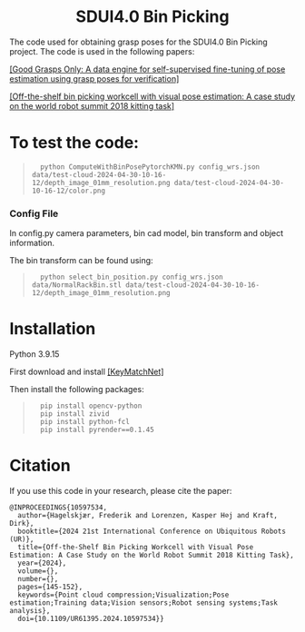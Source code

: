 <h1 align="center">
SDUI4.0 Bin Picking
</h1>

The code used for obtaining grasp poses for the SDUI4.0 Bin Picking project. The code is used in the following papers:

<a href="https://arxiv.org/abs/2409.11512">[Good Grasps Only: A data engine for self-supervised fine-tuning of pose estimation using grasp poses for verification]</a>

<a href="https://arxiv.org/abs/2309.16221">[Off-the-shelf bin picking workcell with visual pose estimation: A case study on the world robot summit 2018 kitting task]</a>

# To test the code:

>		python ComputeWithBinPosePytorchKMN.py config_wrs.json data/test-cloud-2024-04-30-10-16-12/depth_image_01mm_resolution.png data/test-cloud-2024-04-30-10-16-12/color.png

### Config File

In config.py camera parameters, bin cad model, bin transform and object information.

The bin transform can be found using:

>		python select_bin_position.py config_wrs.json data/NormalRackBin.stl data/test-cloud-2024-04-30-10-16-12/depth_image_01mm_resolution.png


# Installation

Python 3.9.15

First download and install <a href="https://github.com/fhagelskjaer/keymatchnet">[KeyMatchNet]</a>

Then install the following packages:

>		pip install opencv-python
>		pip install zivid
>		pip install python-fcl
>		pip install pyrender==0.1.45

# Citation
If you use this code in your research, please cite the paper:

```
@INPROCEEDINGS{10597534,
  author={Hagelskjær, Frederik and Lorenzen, Kasper H⊘j and Kraft, Dirk},
  booktitle={2024 21st International Conference on Ubiquitous Robots (UR)}, 
  title={Off-the-Shelf Bin Picking Workcell with Visual Pose Estimation: A Case Study on the World Robot Summit 2018 Kitting Task}, 
  year={2024},
  volume={},
  number={},
  pages={145-152},
  keywords={Point cloud compression;Visualization;Pose estimation;Training data;Vision sensors;Robot sensing systems;Task analysis},
  doi={10.1109/UR61395.2024.10597534}}
```

